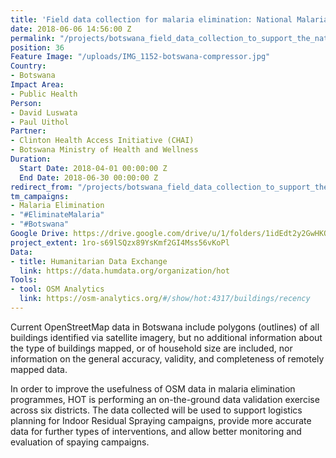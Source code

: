 ```yaml
---
title: 'Field data collection for malaria elimination: National Malaria Programme'
date: 2018-06-06 14:56:00 Z
permalink: "/projects/botswana_field_data_collection_to_support_the_national_malaria_programme"
position: 36
Feature Image: "/uploads/IMG_1152-botswana-compressor.jpg"
Country:
- Botswana
Impact Area:
- Public Health
Person:
- David Luswata
- Paul Uithol
Partner:
- Clinton Health Access Initiative (CHAI)
- Botswana Ministry of Health and Wellness
Duration:
  Start Date: 2018-04-01 00:00:00 Z
  End Date: 2018-06-30 00:00:00 Z
redirect_from: "/projects/botswana_field_data_collection_to_support_the_national_malaria_programme"
tm_campaigns:
- Malaria Elimination
- "#EliminateMalaria"
- "#Botswana"
Google Drive: https://drive.google.com/drive/u/1/folders/1idEdt2y2GwHKOynZ61b03YiUOCmaA8ae
project_extent: 1ro-s69lSQzx89YsKmf2GI4Mss56vKoPl
Data:
- title: Humanitarian Data Exchange
  link: https://data.humdata.org/organization/hot
Tools:
- tool: OSM Analytics
  link: https://osm-analytics.org/#/show/hot:4317/buildings/recency
---
```


Current OpenStreetMap data in Botswana include polygons (outlines) of all buildings identified via satellite imagery, but no additional information about the type of buildings mapped, or of household size are included, nor information on the general accuracy, validity, and completeness of remotely mapped data.

In order to improve the usefulness of OSM data in malaria elimination programmes, HOT is performing an on-the-ground data validation exercise across six districts. The data collected will be used to support logistics planning for Indoor Residual Spraying campaigns, provide more accurate data for further types of interventions, and allow better monitoring and evaluation of spaying campaigns.